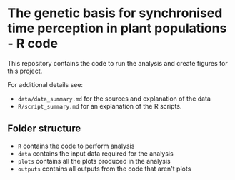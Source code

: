 # The genetic basis for synchronised time perception in plant populations - R code

This repository contains the code to run the analysis and create figures for this project.

For additional details see: 

-	`data/data_summary.md` for the sources and explanation of the data
-	`R/script_summary.md` for an explanation of the R scripts.

## Folder structure

-   `R` contains the code to perform analysis
-   `data` contains the input data required for the analysis
-   `plots` contains all the plots produced in the analysis
-   `outputs` contains all outputs from the code that aren't plots


